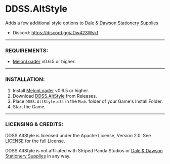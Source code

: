 # DDSS.AltStyle
Adds a few additional style options to [Dale & Dawson Stationery Supplies](https://store.steampowered.com/app/2920570/Dale__Dawson_Stationery_Supplies/)

* Discord: https://discord.gg/JDw423Wskf

---

### REQUIREMENTS:

- [MelonLoader](https://github.com/LavaGang/MelonLoader/releases) v0.6.5 or higher.

---

### INSTALLATION:

1) Install [MelonLoader](https://github.com/LavaGang/MelonLoader/releases) v0.6.5 or higher.
2) Download [DDSS.AltStyle](https://github.com/HerpDerpinstine/DDSS.AltStyle/releases) from Releases.
3) Place ``DDSS.AltStyle.dll`` in the ``Mods`` folder of your Game's Install Folder.
4) Start the Game.

---

### LICENSING & CREDITS:

DDSS.AltStyle is licensed under the Apache License, Version 2.0. See [LICENSE](https://github.com/HerpDerpinstine/DDSS.AltStyle/blob/main/LICENSE.md) for the full License.

DDSS.AltStyle is not affiliated with Striped Panda Studios or [Dale & Dawson Stationery Supplies](https://store.steampowered.com/app/2920570/Dale__Dawson_Stationery_Supplies/) in any way.
